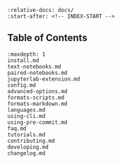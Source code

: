 ```{include} ../README.md
:relative-docs: docs/
:start-after: <!-- INDEX-START -->
```

## Table of Contents

```{toctree}
:maxdepth: 1
install.md
text-notebooks.md
paired-notebooks.md
jupyterlab-extension.md
config.md
advanced-options.md
formats-scripts.md
formats-markdown.md
languages.md
using-cli.md
using-pre-commit.md
faq.md
tutorials.md
contributing.md
developing.md
changelog.md
```
